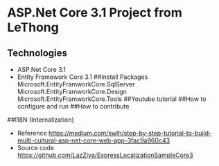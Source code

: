 # ASP.Net Core 3.1 Project from LeThong
## Technologies
- ASP.Net Core 3.1
- Entity Framework Core 3.1
##Install Packages
Microsoft.EntityFramworkCore.SqlServer
Microsoft.EntityFramworkCore.Design
Microsoft.EntityFramworkCore.Tools
##Youtube tutorial
##How to configure and run
##How to contribute


##I18N (Internalization)
- Reference https://medium.com/swlh/step-by-step-tutorial-to-build-multi-cultural-asp-net-core-web-app-3fac9a960c43
- Source code https://github.com/LazZiya/ExpressLocalizationSampleCore3